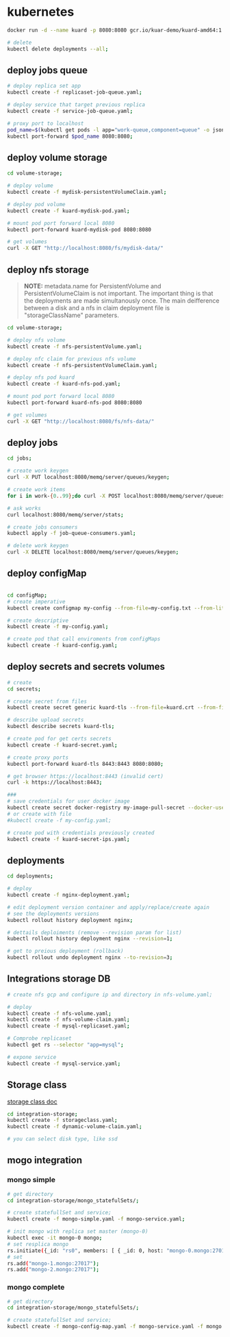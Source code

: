 # kubernetes
```bash
docker run -d --name kuard -p 8080:8080 gcr.io/kuar-demo/kuard-amd64:1

# delete
kubectl delete deployments --all;
```
## deploy jobs queue
```bash
# deploy replica set app
kubectl create -f replicaset-job-queue.yaml;

# deploy service that target previous replica
kubectl create -f service-job-queue.yaml;

# proxy port to localhost
pod_name=$(kubectl get pods -l app="work-queue,component=queue" -o jsonpath='{.items[0].metadata.name}');
kubectl port-forward $pod_name 8080:8080;
```

## deploy volume storage

```bash
cd volume-storage;

# deploy volume
kubectl create -f mydisk-persistentVolumeClaim.yaml;

# deploy pod volume
kubectl create -f kuard-mydisk-pod.yaml;

# mount pod port forward local 8080
kubectl port-forward kuard-mydisk-pod 8080:8080

# get volumes
curl -X GET "http://localhost:8080/fs/mydisk-data/"
```
## deploy nfs storage

> **NOTE:** metadata.name for PersistentVolume and PersistentVolumeClaim is not important.
> The important thing is that the deployments are made simultanously once.
> The main deifference between a disk and a nfs in claim deployment file is "storageClassName" parameters.

```bash
cd volume-storage;

# deploy nfs volume
kubectl create -f nfs-persistentVolume.yaml;

# deploy nfc claim for previous nfs volume
kubectl create -f nfs-persistentVolumeClaim.yaml;

# deploy nfs pod kuard
kubectl create -f kuard-nfs-pod.yaml;

# mount pod port forward local 8080
kubectl port-forward kuard-nfs-pod 8080:8080

# get volumes
curl -X GET "http://localhost:8080/fs/nfs-data/"
```

## deploy jobs

```bash
cd jobs;

# create work keygen
curl -X PUT localhost:8080/memq/server/queues/keygen;

# create work items
for i in work-{0..99};do curl -X POST localhost:8080/memq/server/queues/keygen/enqueue -d "$i";done;

# ask works
curl localhost:8080/memq/server/stats;

# create jobs consumers
kubectl apply -f job-queue-consumers.yaml;

# delete work keygen
curl -X DELETE localhost:8080/memq/server/queues/keygen;
```

## deploy configMap

```bash

cd configMap;
# create imperative
kubectl create configmap my-config --from-file=my-config.txt --from-literal="extra-param=extra-value" --from-literal="another-param=another-value"

# create descriptive
kubectl create -f my-config.yaml;

# create pod that call enviroments from configMaps
kubectl create -f kuard-config.yaml;

```

## deploy secrets and secrets volumes

```bash
# create
cd secrets;

# create secret from files
kubectl create secret generic kuard-tls --from-file=kuard.crt --from-file=kuard.key;

# describe upload secrets
kubectl describe secrets kuard-tls;

# create pod for get certs secrets
kubectl create -f kuard-secret.yaml;

# create proxy ports
kubectl port-forward kuard-tls 8443:8443 8080:8080;

# get browser https://localhost:8443 (invalid cert)
curl -k https://localhost:8443;

###
# save credentials for user docker image
kubectl create secret docker-registry my-image-pull-secret --docker-username=username --docker-password=password --docker-email=email@domain.com:
# or create with file
#kubectl create -f my-config.yaml;

# create pod with credentials previously created
kubectl create -f kuard-secret-ips.yaml;
```

## deployments

```bash
cd deployments;

# deploy
kubectl create -f nginx-deployment.yaml;

# edit deployment version container and apply/replace/create again
# see the deployments versions
kubectl rollout history deployment nginx;

# dettails deploiments (remove --revision param for list)
kubectl rollout history deployment nginx --revision=1;

# get to preious deployment (rollback)
kubectl rollout undo deployment nginx --to-revision=3;
```

## Integrations storage DB
```bash
# create nfs gcp and configure ip and directory in nfs-volume.yaml;

# deploy
kubectl create -f nfs-volume.yaml;
kubectl create -f nfs-volume-claim.yaml;
kubectl create -f mysql-replicaset.yaml;

# Comprobe replicaset
kubectl get rs --selector "app=mysql";

# expone service
kubectl create -f mysql-service.yaml;

```
## Storage class
[storage class doc](https://kubernetes.io/docs/concepts/storage/storage-classes/#azure-disk)

```bash
cd integration-storage;
kubectl create -f storageclass.yaml;
kubectl create -f dynamic-volume-claim.yaml;

# you can select disk type, like ssd

```

## mogo integration

### mongo simple

```bash
# get directory
cd integration-storage/mongo_statefulSets/;

# create statefullSet and service;
kubectl create -f mongo-simple.yaml -f mongo-service.yaml;

# init mongo with replica set master (mongo-0)
kubectl exec -it mongo-0 mongo;
# set resplica mongo
rs.initiate({_id: "rs0", members: [ { _id: 0, host: "mongo-0.mongo:27017"} ]});;
# set
rs.add("mongo-1.mongo:27017");
rs.add("mongo-2.mongo:27017");

```

### mongo complete

```bash
# get directory
cd integration-storage/mongo_statefulSets/;

# create statefullSet and service;
kubectl create -f mongo-config-map.yaml -f mongo-service.yaml -f mongo.yaml;
```

